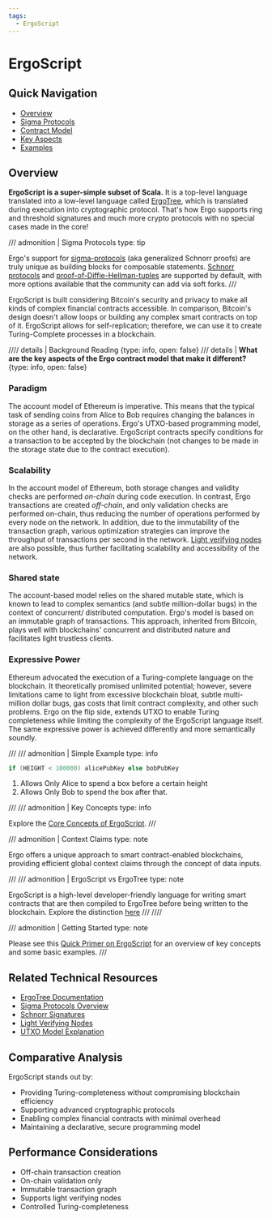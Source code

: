 ```yaml
---
tags:
  - ErgoScript
---
```


# ErgoScript

## Quick Navigation
- [Overview](#overview)
- [Sigma Protocols](#sigma-protocols)
- [Contract Model](#contract-model)
- [Key Aspects](#key-aspects)
- [Examples](#examples)

## Overview

**ErgoScript is a super-simple subset of Scala.** It is a top-level language translated into a low-level language called [ErgoTree](ergotree.md), which is translated during execution into cryptographic protocol. That's how Ergo supports ring and threshold signatures and much more crypto protocols with no special cases made in the core!

/// admonition | Sigma Protocols
    type: tip

Ergo's support for [sigma-protocols](sigma.md) (aka generalized Schnorr proofs) are truly unique as building blocks for composable statements. [Schnorr protocols](schnorr.md) and [proof-of-Diffie-Hellman-tuples](diffe.md) are supported by default, with more options available that the community can add via soft forks.
///

ErgoScript is built considering Bitcoin's security and privacy to make all kinds of complex financial contracts accessible. In comparison, Bitcoin's design doesn't allow loops or building any complex smart contracts on top of it. ErgoScript allows for self-replication; therefore, we can use it to create Turing-Complete processes in a blockchain.

//// details | Background Reading
    {type: info, open: false}
/// details | **What are the key aspects of the Ergo contract model that make it different?**
    {type: info, open: false}

### Paradigm

The account model of Ethereum is imperative. This means that the typical task of sending coins from Alice to Bob requires changing the balances in storage as a series of operations. Ergo's UTXO-based programming model, on the other hand, is declarative. ErgoScript contracts specify conditions for a transaction to be accepted by the blockchain (not changes to be made in the storage state due to the contract execution).

### Scalability

In the account model of Ethereum, both storage changes and validity checks are performed _on-chain_ during code execution. In contrast, Ergo transactions are created _off-chain_, and only validation checks are performed on-chain, thus reducing the number of operations performed by every node on the network. In addition, due to the immutability of the transaction graph, various optimization strategies can improve the throughput of transactions per second in the network. [Light verifying nodes](nipopow_nodes.md) are also possible, thus further facilitating scalability and accessibility of the network.

### Shared state

The account-based model relies on the shared mutable state, which is known to lead to complex semantics (and subtle million-dollar bugs) in the context of concurrent/ distributed computation. Ergo's model is based on an immutable graph of transactions. This approach, inherited from Bitcoin, plays well with blockchains' concurrent and distributed nature and facilitates light trustless clients.

### Expressive Power

Ethereum advocated the execution of a Turing-complete language on the blockchain. It theoretically promised unlimited potential; however, severe limitations came to light from excessive blockchain bloat, subtle multi-million dollar bugs, gas costs that limit contract complexity, and other such problems. Ergo on the flip side, extends UTXO to enable Turing completeness while limiting the complexity of the ErgoScript language itself. The same expressive power is achieved differently and more semantically soundly.

///
/// admonition | Simple Example
    type: info

```scala
if (HEIGHT < 100000) alicePubKey else bobPubKey
```

1. Allows Only Alice to spend a box before a certain height 
2. Allows Only Bob to spend the box after that.

///
/// admonition | Key Concepts
    type: info

Explore the [Core Concepts of ErgoScript](ergoscript-key-concepts.md).
///

/// admonition | Context Claims
    type: note

Ergo offers a unique approach to smart contract-enabled blockchains, providing efficient global context claims through the concept of data inputs.

///
/// admonition | ErgoScript vs ErgoTree
    type: note

ErgoScript is a high-level developer-friendly language for writing smart contracts that are then compiled to ErgoTree before being written to the blockchain. Explore the distinction [here](ergoscriptvergotree.md)
///
////

/// admonition | Getting Started
    type: note

Please see this [Quick Primer on ErgoScript](/dev/scs/ergoscript-primer) for an overview of key concepts and some basic examples.
///

## Related Technical Resources
- [ErgoTree Documentation](ergotree.md)
- [Sigma Protocols Overview](sigma.md)
- [Schnorr Signatures](schnorr.md)
- [Light Verifying Nodes](nipopow_nodes.md)
- [UTXO Model Explanation](/dev/protocol/eutxo)

## Comparative Analysis
ErgoScript stands out by:
- Providing Turing-completeness without compromising blockchain efficiency
- Supporting advanced cryptographic protocols
- Enabling complex financial contracts with minimal overhead
- Maintaining a declarative, secure programming model

## Performance Considerations
- Off-chain transaction creation
- On-chain validation only
- Immutable transaction graph
- Supports light verifying nodes
- Controlled Turing-completeness
